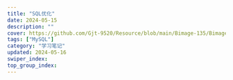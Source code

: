 ```yaml
---
title: "SQL优化"
date: 2024-05-15
description: ""
cover: https://github.com/Gjt-9520/Resource/blob/main/Bimage-135/Bimage17.jpg?raw=true
tags: ["MySQL"]
category: "学习笔记"
updated: 2024-05-16
swiper_index: 
top_group_index: 
---
```


# 